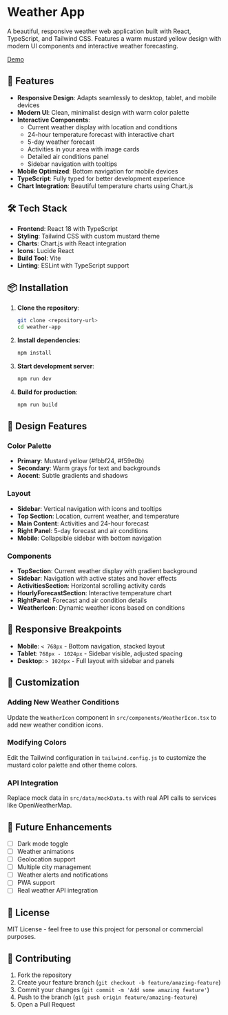 # Weather App

A beautiful, responsive weather web application built with React, TypeScript, and Tailwind CSS. Features a warm mustard yellow design with modern UI components and interactive weather forecasting.

[Demo](https://kostyngricuk.github.io/weather-app/)

## 🚀 Features

- **Responsive Design**: Adapts seamlessly to desktop, tablet, and mobile devices
- **Modern UI**: Clean, minimalist design with warm color palette
- **Interactive Components**:
  - Current weather display with location and conditions
  - 24-hour temperature forecast with interactive chart
  - 5-day weather forecast
  - Activities in your area with image cards
  - Detailed air conditions panel
  - Sidebar navigation with tooltips
- **Mobile Optimized**: Bottom navigation for mobile devices
- **TypeScript**: Fully typed for better development experience
- **Chart Integration**: Beautiful temperature charts using Chart.js

## 🛠 Tech Stack

- **Frontend**: React 18 with TypeScript
- **Styling**: Tailwind CSS with custom mustard theme
- **Charts**: Chart.js with React integration
- **Icons**: Lucide React
- **Build Tool**: Vite
- **Linting**: ESLint with TypeScript support

## 📦 Installation

1. **Clone the repository**:
   ```bash
   git clone <repository-url>
   cd weather-app
   ```

2. **Install dependencies**:
   ```bash
   npm install
   ```

3. **Start development server**:
   ```bash
   npm run dev
   ```

4. **Build for production**:
   ```bash
   npm run build
   ```

## 🎨 Design Features

### Color Palette
- **Primary**: Mustard yellow (#fbbf24, #f59e0b)
- **Secondary**: Warm grays for text and backgrounds
- **Accent**: Subtle gradients and shadows

### Layout
- **Sidebar**: Vertical navigation with icons and tooltips
- **Top Section**: Location, current weather, and temperature
- **Main Content**: Activities and 24-hour forecast
- **Right Panel**: 5-day forecast and air conditions
- **Mobile**: Collapsible sidebar with bottom navigation

### Components
- **TopSection**: Current weather display with gradient background
- **Sidebar**: Navigation with active states and hover effects
- **ActivitiesSection**: Horizontal scrolling activity cards
- **HourlyForecastSection**: Interactive temperature chart
- **RightPanel**: Forecast and air condition details
- **WeatherIcon**: Dynamic weather icons based on conditions

## 📱 Responsive Breakpoints

- **Mobile**: `< 768px` - Bottom navigation, stacked layout
- **Tablet**: `768px - 1024px` - Sidebar visible, adjusted spacing
- **Desktop**: `> 1024px` - Full layout with sidebar and panels

## 🔧 Customization

### Adding New Weather Conditions
Update the `WeatherIcon` component in `src/components/WeatherIcon.tsx` to add new weather condition icons.

### Modifying Colors
Edit the Tailwind configuration in `tailwind.config.js` to customize the mustard color palette and other theme colors.

### API Integration
Replace mock data in `src/data/mockData.ts` with real API calls to services like OpenWeatherMap.

## 🌟 Future Enhancements

- [ ] Dark mode toggle
- [ ] Weather animations
- [ ] Geolocation support
- [ ] Multiple city management
- [ ] Weather alerts and notifications
- [ ] PWA support
- [ ] Real weather API integration

## 📄 License

MIT License - feel free to use this project for personal or commercial purposes.

## 🤝 Contributing

1. Fork the repository
2. Create your feature branch (`git checkout -b feature/amazing-feature`)
3. Commit your changes (`git commit -m 'Add some amazing feature'`)
4. Push to the branch (`git push origin feature/amazing-feature`)
5. Open a Pull Request
